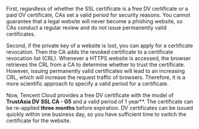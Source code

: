 First, regardless of whether the SSL certificate is a free DV certificate or a paid OV certificate, CAs set a valid period for security reasons. You cannot guarantee that a legal website will never become a phishing website, so CAs conduct a regular review and do not issue permanently valid certificates.

Second, if the private key of a website is lost, you can apply for a certificate revocation. Then the CA adds the revoked certificate to a certificate revocation list (CRL). Whenever a HTTPS website is accessed, the browser retrieves the CRL from a CA to determine whether to trust the certificate. However, issuing permanently valid certificates will lead to an increasing CRL, which will increase the request traffic of browsers. Therefore, it is a more scientific approach to specify a valid period for a certificate.

Now, Tencent Cloud provides a free DV certificate with the model of **TrustAsia DV SSL CA - G5** and a valid period of 1 year**. The certificate can be re-applied **three months** before expiration. DV certificates can be issued quickly within one business day, so you have sufficient time to switch the certificate for the website.
